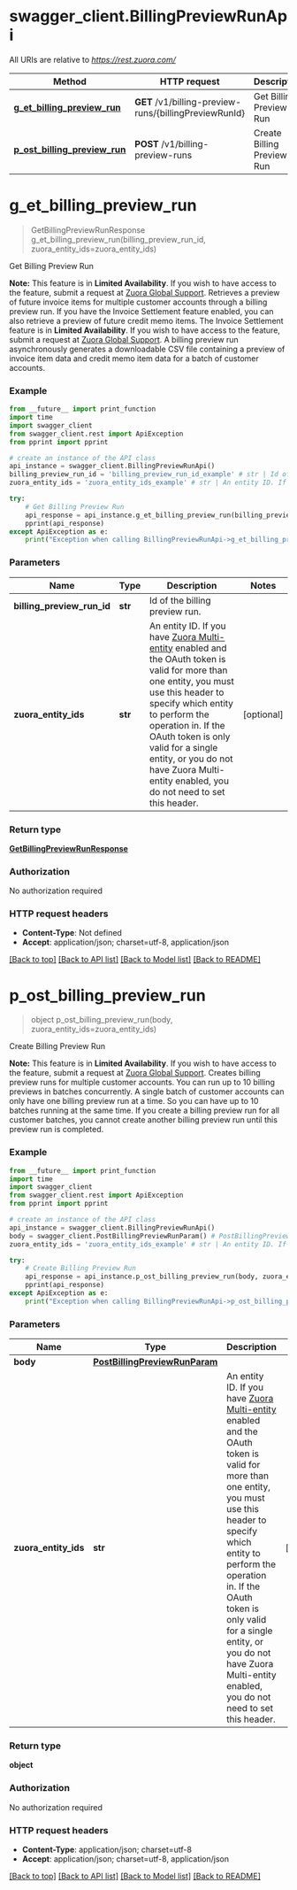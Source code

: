 # swagger_client.BillingPreviewRunApi

All URIs are relative to *https://rest.zuora.com/*

Method | HTTP request | Description
------------- | ------------- | -------------
[**g_et_billing_preview_run**](BillingPreviewRunApi.md#g_et_billing_preview_run) | **GET** /v1/billing-preview-runs/{billingPreviewRunId} | Get Billing Preview Run
[**p_ost_billing_preview_run**](BillingPreviewRunApi.md#p_ost_billing_preview_run) | **POST** /v1/billing-preview-runs | Create Billing Preview Run

# **g_et_billing_preview_run**
> GetBillingPreviewRunResponse g_et_billing_preview_run(billing_preview_run_id, zuora_entity_ids=zuora_entity_ids)

Get Billing Preview Run

**Note:** This feature is in **Limited Availability**. If you wish to have access to the feature, submit a request at [Zuora Global Support](http://support.zuora.com/).    Retrieves a preview of future invoice items for multiple customer accounts through a billing preview run. If you have the Invoice Settlement feature enabled,  you can also retrieve a preview of future credit memo items. The Invoice Settlement feature is in **Limited Availability**. If you wish to have access to the feature, submit a request at [Zuora Global Support](http://support.zuora.com/).   A billing preview run asynchronously generates a downloadable CSV file containing a preview of invoice item data and credit memo item data for a batch of customer accounts. 

### Example
```python
from __future__ import print_function
import time
import swagger_client
from swagger_client.rest import ApiException
from pprint import pprint

# create an instance of the API class
api_instance = swagger_client.BillingPreviewRunApi()
billing_preview_run_id = 'billing_preview_run_id_example' # str | Id of the billing preview run. 
zuora_entity_ids = 'zuora_entity_ids_example' # str | An entity ID. If you have [Zuora Multi-entity](https://knowledgecenter.zuora.com/BB_Introducing_Z_Business/Multi-entity) enabled and the OAuth token is valid for more than one entity, you must use this header to specify which entity to perform the operation in. If the OAuth token is only valid for a single entity, or you do not have Zuora Multi-entity enabled, you do not need to set this header.  (optional)

try:
    # Get Billing Preview Run
    api_response = api_instance.g_et_billing_preview_run(billing_preview_run_id, zuora_entity_ids=zuora_entity_ids)
    pprint(api_response)
except ApiException as e:
    print("Exception when calling BillingPreviewRunApi->g_et_billing_preview_run: %s\n" % e)
```

### Parameters

Name | Type | Description  | Notes
------------- | ------------- | ------------- | -------------
 **billing_preview_run_id** | **str**| Id of the billing preview run.  | 
 **zuora_entity_ids** | **str**| An entity ID. If you have [Zuora Multi-entity](https://knowledgecenter.zuora.com/BB_Introducing_Z_Business/Multi-entity) enabled and the OAuth token is valid for more than one entity, you must use this header to specify which entity to perform the operation in. If the OAuth token is only valid for a single entity, or you do not have Zuora Multi-entity enabled, you do not need to set this header.  | [optional] 

### Return type

[**GetBillingPreviewRunResponse**](GetBillingPreviewRunResponse.md)

### Authorization

No authorization required

### HTTP request headers

 - **Content-Type**: Not defined
 - **Accept**: application/json; charset=utf-8, application/json

[[Back to top]](#) [[Back to API list]](../README.md#documentation-for-api-endpoints) [[Back to Model list]](../README.md#documentation-for-models) [[Back to README]](../README.md)

# **p_ost_billing_preview_run**
> object p_ost_billing_preview_run(body, zuora_entity_ids=zuora_entity_ids)

Create Billing Preview Run

**Note:** This feature is in **Limited Availability**. If you wish to have access to the feature, submit a request at [Zuora Global Support](http://support.zuora.com/).   Creates billing preview runs for multiple customer accounts.  You can run up to 10 billing previews in batches concurrently. A single batch of customer accounts can only have one billing preview run at a time. So you can have up to 10 batches running at the same time. If you create a billing preview run for all customer batches, you cannot create another billing preview run until this preview run is completed. 

### Example
```python
from __future__ import print_function
import time
import swagger_client
from swagger_client.rest import ApiException
from pprint import pprint

# create an instance of the API class
api_instance = swagger_client.BillingPreviewRunApi()
body = swagger_client.PostBillingPreviewRunParam() # PostBillingPreviewRunParam | 
zuora_entity_ids = 'zuora_entity_ids_example' # str | An entity ID. If you have [Zuora Multi-entity](https://knowledgecenter.zuora.com/BB_Introducing_Z_Business/Multi-entity) enabled and the OAuth token is valid for more than one entity, you must use this header to specify which entity to perform the operation in. If the OAuth token is only valid for a single entity, or you do not have Zuora Multi-entity enabled, you do not need to set this header.  (optional)

try:
    # Create Billing Preview Run
    api_response = api_instance.p_ost_billing_preview_run(body, zuora_entity_ids=zuora_entity_ids)
    pprint(api_response)
except ApiException as e:
    print("Exception when calling BillingPreviewRunApi->p_ost_billing_preview_run: %s\n" % e)
```

### Parameters

Name | Type | Description  | Notes
------------- | ------------- | ------------- | -------------
 **body** | [**PostBillingPreviewRunParam**](PostBillingPreviewRunParam.md)|  | 
 **zuora_entity_ids** | **str**| An entity ID. If you have [Zuora Multi-entity](https://knowledgecenter.zuora.com/BB_Introducing_Z_Business/Multi-entity) enabled and the OAuth token is valid for more than one entity, you must use this header to specify which entity to perform the operation in. If the OAuth token is only valid for a single entity, or you do not have Zuora Multi-entity enabled, you do not need to set this header.  | [optional] 

### Return type

**object**

### Authorization

No authorization required

### HTTP request headers

 - **Content-Type**: application/json; charset=utf-8
 - **Accept**: application/json; charset=utf-8, application/json

[[Back to top]](#) [[Back to API list]](../README.md#documentation-for-api-endpoints) [[Back to Model list]](../README.md#documentation-for-models) [[Back to README]](../README.md)

